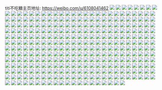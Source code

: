 titi不吃糖主页地址: https://weibo.com/u/6108041462 
![](https://wx4.sinaimg.cn/mw2000/006FmIBMgy1h95qlqvuf1j32c0340kjl.jpg) 
![](https://wx4.sinaimg.cn/mw2000/006FmIBMgy1h95qlsr54uj32c0340qv5.jpg) 
![](https://wx4.sinaimg.cn/mw2000/006FmIBMgy1h927qvfxq5j32c02c01ky.jpg) 
![](https://wx4.sinaimg.cn/mw2000/006FmIBMgy1h927qx9vjnj325z2vzb2a.jpg) 
![](https://wx4.sinaimg.cn/mw2000/006FmIBMgy1h927qzlh7zj32c02sx1l0.jpg) 
![](https://wx4.sinaimg.cn/mw2000/006FmIBMgy1h927r1i9q9j317s1mcb29.jpg) 
![](https://wx4.sinaimg.cn/mw2000/006FmIBMgy1h927sdqcy9j31551ivk97.jpg) 
![](https://wx4.sinaimg.cn/mw2000/006FmIBMgy1h927r391i1j31h41c2b29.jpg) 
![](https://wx4.sinaimg.cn/mw2000/006FmIBMgy1h927r4gwvkj327w2yjb2a.jpg) 
![](https://wx4.sinaimg.cn/mw2000/006FmIBMgy1h927r5glx6j329t29tu0x.jpg) 
![](https://wx4.sinaimg.cn/mw2000/006FmIBMgy1h8st8u91ylj312d1f547k.jpg) 
![](https://wx4.sinaimg.cn/mw2000/006FmIBMgy1h87zch5oy3j32bz2bztsn.jpg) 
![](https://wx4.sinaimg.cn/mw2000/006FmIBMgy1h87zchttlcj32902904qp.jpg) 
![](https://wx4.sinaimg.cn/mw2000/006FmIBMgy1h87zciwv0qj31sc2dskjm.jpg) 
![](https://wx4.sinaimg.cn/mw2000/006FmIBMgy1h87zcghg8dj31sc2dskjl.jpg) 
![](https://wx4.sinaimg.cn/mw2000/006FmIBMgy1h87zcjuyulj31sc2dse81.jpg) 
![](https://wx4.sinaimg.cn/mw2000/006FmIBMgy1h7wulv705yj31z52yq7wh.jpg) 
![](https://wx4.sinaimg.cn/mw2000/006FmIBMgy1h78ea6u9v2j30u0141qhc.jpg) 
![](https://wx4.sinaimg.cn/mw2000/006FmIBMgy1h78ea7w9qjj30u0140tnr.jpg) 
![](https://wx4.sinaimg.cn/mw2000/006FmIBMgy1h78ea64dh9j30u0141ah0.jpg) 
![](https://wx4.sinaimg.cn/mw2000/006FmIBMgy1h78ea8fcgmj30u0140wkf.jpg) 
![](https://wx4.sinaimg.cn/mw2000/006FmIBMgy1h78ea8v17mj30u013zah1.jpg) 
![](https://wx4.sinaimg.cn/mw2000/006FmIBMgy1h77gfo7k7qj31c720baov.jpg) 
![](https://wx4.sinaimg.cn/mw2000/006FmIBMgy1h77gfxxs84j316a1rf491.jpg) 
![](https://wx4.sinaimg.cn/mw2000/006FmIBMgy1h77gfwetltj31rv2ntb29.jpg) 
![](https://wx4.sinaimg.cn/mw2000/006FmIBMgy1h77gfsiofwj31qy2mfx40.jpg) 
![](https://wx4.sinaimg.cn/mw2000/006FmIBMgy1h77gfh467mj31ub2rhwgx.jpg) 
![](https://wx4.sinaimg.cn/mw2000/006FmIBMgy1h768jfchikj30u0141teg.jpg) 
![](https://wx4.sinaimg.cn/mw2000/006FmIBMgy1h768jdddjnj30u0141k33.jpg) 
![](https://wx4.sinaimg.cn/mw2000/006FmIBMgy1h768jcs2erj30u01407as.jpg) 
![](https://wx4.sinaimg.cn/mw2000/006FmIBMgy1h768je2jooj30u01b7ako.jpg) 
![](https://wx4.sinaimg.cn/mw2000/006FmIBMgy1h768jerezfj30u01a7qd2.jpg) 
![](https://wx4.sinaimg.cn/mw2000/006FmIBMgy1h768jg79vbj30u0140qc7.jpg) 
![](https://wx4.sinaimg.cn/mw2000/006FmIBMly1h6vu9b41fzj30u014143k.jpg) 
![](https://wx4.sinaimg.cn/mw2000/006FmIBMly1h6vu9ahm8fj30u0142ag2.jpg) 
![](https://wx4.sinaimg.cn/mw2000/006FmIBMly1h6vu97obnjj30u0140tea.jpg) 
![](https://wx4.sinaimg.cn/mw2000/006FmIBMly1h6vu96vxprj30u0140dmd.jpg) 
![](https://wx4.sinaimg.cn/mw2000/006FmIBMly1h6vu9bwuolj30u0140q62.jpg) 
![](https://wx4.sinaimg.cn/mw2000/006FmIBMly1h6vu98b0d7j30u0140jsr.jpg) 
![](https://wx4.sinaimg.cn/mw2000/006FmIBMly1h6vu98q32fj30u016142v.jpg) 
![](https://wx4.sinaimg.cn/mw2000/006FmIBMly1h6vu994rf2j30u0161wew.jpg) 
![](https://wx4.sinaimg.cn/mw2000/006FmIBMly1h6vu99r76xj30u01407d5.jpg) 
![](https://wx4.sinaimg.cn/mw2000/006FmIBMgy1h6utoyyu8rj32c0340e81.jpg) 
![](https://wx4.sinaimg.cn/mw2000/006FmIBMgy1h6utp0y4mcj32612w1b2b.jpg) 
![](https://wx4.sinaimg.cn/mw2000/006FmIBMgy1h6map7hwa6j32c03401ky.jpg) 
![](https://wx4.sinaimg.cn/mw2000/006FmIBMgy1h6maovzq4tj324d2tte82.jpg) 
![](https://wx4.sinaimg.cn/mw2000/006FmIBMgy1h6mapxnzowj32c03407wi.jpg) 
![](https://wx4.sinaimg.cn/mw2000/006FmIBMgy1h6maqgbq3hj329x318e83.jpg) 
![](https://wx4.sinaimg.cn/mw2000/006FmIBMgy1h6maqso1wuj32c0340hdv.jpg) 
![](https://wx4.sinaimg.cn/mw2000/006FmIBMgy1h6mapfayulj32aa2wr7v6.jpg) 
![](https://wx4.sinaimg.cn/mw2000/006FmIBMgy1h69ulaygtwj30u0141129.jpg) 
![](https://wx4.sinaimg.cn/mw2000/006FmIBMgy1h69ulejtlwj30u0140n7j.jpg) 
![](https://wx4.sinaimg.cn/mw2000/006FmIBMgy1h60ra7pvxqj32c0340npe.jpg) 
![](https://wx4.sinaimg.cn/mw2000/006FmIBMgy1h5d5drortcj32c0340azq.jpg) 
![](https://wx4.sinaimg.cn/mw2000/006FmIBMgy1h5d5dqnb7zj32c03404qp.jpg) 
![](https://wx4.sinaimg.cn/mw2000/006FmIBMgy1h5d5dtjklvj32c03407wj.jpg) 
![](https://wx4.sinaimg.cn/mw2000/006FmIBMgy1h5d5dw19zbj32dc35sx6q.jpg) 
![](https://wx4.sinaimg.cn/mw2000/006FmIBMgy1h5d5dyif23j330w35sx6r.jpg) 
![](https://wx4.sinaimg.cn/mw2000/006FmIBMgy1h35u83zjnxj31xa2ke4qp.jpg) 
![](https://wx4.sinaimg.cn/mw2000/006FmIBMgy1h33ip9zwz3j31ie20j1ic.jpg) 
![](https://wx4.sinaimg.cn/mw2000/006FmIBMgy1h33iq0cpz8j32bz2bzkjl.jpg) 
![](https://wx4.sinaimg.cn/mw2000/006FmIBMgy1h18gnbgneoj32362ykx6p.jpg) 
![](https://wx4.sinaimg.cn/mw2000/006FmIBMgy1h18gnd9ksmj32c0359u0z.jpg) 
![](https://wx4.sinaimg.cn/mw2000/006FmIBMgy1h18gnh5u7ij32c0340npf.jpg) 
![](https://wx4.sinaimg.cn/mw2000/006FmIBMgy1h18gn2zrwkj32c0340qv6.jpg) 
![](https://wx4.sinaimg.cn/mw2000/006FmIBMgy1h18gnig9t2j32c0340x6q.jpg) 
![](https://wx4.sinaimg.cn/mw2000/006FmIBMgy1h18gnzmojwj32bh340qv6.jpg) 
![](https://wx4.sinaimg.cn/mw2000/006FmIBMgy1h18gnvl7faj32c035eb2b.jpg) 
![](https://wx4.sinaimg.cn/mw2000/006FmIBMgy1h18go3870ij32c034ehdu.jpg) 
![](https://wx4.sinaimg.cn/mw2000/006FmIBMgy1gyfxi1qg81j32c0340kjm.jpg) 
![](https://wx4.sinaimg.cn/mw2000/006FmIBMgy1gyfxi3tx28j32c0340kjm.jpg) 
![](https://wx4.sinaimg.cn/mw2000/006FmIBMgy1gyfxi5pnpmj32c0340kjm.jpg) 
![](https://wx4.sinaimg.cn/mw2000/006FmIBMgy1gyfxhzihc3j32c0340hdt.jpg) 
![](https://wx4.sinaimg.cn/mw2000/006FmIBMgy1gyfxi6swxaj32c0340hdt.jpg) 
![](https://wx4.sinaimg.cn/mw2000/006FmIBMgy1gyfxi8iphsj32c0340hdt.jpg) 
![](https://wx4.sinaimg.cn/mw2000/006FmIBMgy1gxsa7ehkpkj31sc2dsb2b.jpg) 
![](https://wx4.sinaimg.cn/mw2000/006FmIBMgy1gxsa7gp76xj32c0340hdu.jpg) 
![](https://wx4.sinaimg.cn/mw2000/006FmIBMgy1gxos7zhl3yj31rl2ne1ky.jpg) 
![](https://wx4.sinaimg.cn/mw2000/006FmIBMgy1gxos7cjhpcj31gp272npd.jpg) 
![](https://wx4.sinaimg.cn/mw2000/006FmIBMgy1gxos7ojopij32c03401kz.jpg) 
![](https://wx4.sinaimg.cn/mw2000/006FmIBMgy1gxos7gu00uj32c0340e81.jpg) 
![](https://wx4.sinaimg.cn/mw2000/006FmIBMgy1gxos7rxnmaj32c0340u0x.jpg) 
![](https://wx4.sinaimg.cn/mw2000/006FmIBMgy1gxos86u0bjj32c03407wi.jpg) 
![](https://wx4.sinaimg.cn/mw2000/006FmIBMgy1gxos7ez1wnj31zp2zjx6p.jpg) 
![](https://wx4.sinaimg.cn/mw2000/006FmIBMgy1gxos7wjd26j31iz2ahe81.jpg) 
![](https://wx4.sinaimg.cn/mw2000/006FmIBMgy1gxos858dvuj31x0296hdt.jpg) 
![](https://wx4.sinaimg.cn/mw2000/006FmIBMgy1gxos8fhl5oj31s72obkjm.jpg) 
![](https://wx4.sinaimg.cn/mw2000/006FmIBMgy1gxbco4urs7j32c0340u0z.jpg) 
![](https://wx4.sinaimg.cn/mw2000/006FmIBMgy1gxbco5lf2mj30u01sxgpw.jpg) 
![](https://wx4.sinaimg.cn/mw2000/006FmIBMgy1gxbcpjj88tj32c0340npe.jpg) 
![](https://wx4.sinaimg.cn/mw2000/006FmIBMgy1gxbcntjdm9j32c0340qv5.jpg) 
![](https://wx4.sinaimg.cn/mw2000/006FmIBMgy1gxbcnhv0ojj31sc1sckjl.jpg) 
![](https://wx4.sinaimg.cn/mw2000/006FmIBMgy1gxbcnrm7k9j32c0340qv5.jpg) 
![](https://wx4.sinaimg.cn/mw2000/006FmIBMgy1gxbco0gby0j32c03407wk.jpg) 
![](https://wx4.sinaimg.cn/mw2000/006FmIBMgy1gxbcphg085j33402c0x6q.jpg) 
![](https://wx4.sinaimg.cn/mw2000/006FmIBMgy1gxbcpl98rpj32c03404qq.jpg) 
![](https://wx4.sinaimg.cn/mw2000/006FmIBMgy1gwx5920ylfj32c033zu0y.jpg) 
![](https://wx4.sinaimg.cn/mw2000/006FmIBMgy1gwx59boatcj32c03407wi.jpg) 
![](https://wx4.sinaimg.cn/mw2000/006FmIBMgy1gwx5c0iei1j32c0340b2b.jpg) 
![](https://wx4.sinaimg.cn/mw2000/006FmIBMgy1gwx594djrgj32c03404qq.jpg) 
![](https://wx4.sinaimg.cn/mw2000/006FmIBMgy1gwx5974ne7j32c0340npe.jpg) 
![](https://wx4.sinaimg.cn/mw2000/006FmIBMgy1gwx5bboh8mj31zg2nahdu.jpg) 
![](https://wx4.sinaimg.cn/mw2000/006FmIBMgy1gwx5996wwsj32c0340hdt.jpg) 
![](https://wx4.sinaimg.cn/mw2000/006FmIBMgy1gwx5b65vsjj31sc1sckjl.jpg) 
![](https://wx4.sinaimg.cn/mw2000/006FmIBMgy1gwx5b4fwolj32c03404qq.jpg) 
![](https://wx4.sinaimg.cn/mw2000/006FmIBMgy1gw0tzy6bgaj323u35skjl.jpg) 
![](https://wx4.sinaimg.cn/mw2000/006FmIBMgy1gw0u00siwfj323u35shdt.jpg) 
![](https://wx4.sinaimg.cn/mw2000/006FmIBMgy1gw0tzum6xjj31ph29z1kx.jpg) 
![](https://wx4.sinaimg.cn/mw2000/006FmIBMgy1gw0u072nhtj31rq2cz4o0.jpg) 
![](https://wx4.sinaimg.cn/mw2000/006FmIBMgy1gw0u03bh49j32t323u7wh.jpg) 
![](https://wx4.sinaimg.cn/mw2000/006FmIBMgy1gw0u05o55lj322p2rl4qp.jpg) 
![](https://wx4.sinaimg.cn/mw2000/006FmIBMgy1gw0u01f3omj315215246n.jpg) 
![](https://wx4.sinaimg.cn/mw2000/006FmIBMgy1gw0u09175bj323u35se81.jpg) 
![](https://wx4.sinaimg.cn/mw2000/006FmIBMgy1gw0u0b1ewmj323u35se81.jpg) 
![](https://wx4.sinaimg.cn/mw2000/006FmIBMgy1gw00svezt6j323u35rhdu.jpg) 
![](https://wx4.sinaimg.cn/mw2000/006FmIBMgy1gw00spnntnj323035sb2a.jpg) 
![](https://wx4.sinaimg.cn/mw2000/006FmIBMgy1gw00szqua6j323a35shdu.jpg) 
![](https://wx4.sinaimg.cn/mw2000/006FmIBMgy1gw00t5ro4qj323135shdu.jpg) 
![](https://wx4.sinaimg.cn/mw2000/006FmIBMgy1gw00tb867lj322t35shdu.jpg) 
![](https://wx4.sinaimg.cn/mw2000/006FmIBMgy1gw00td6lm3j323u35skjl.jpg) 
![](https://wx4.sinaimg.cn/mw2000/006FmIBMgy1gup4dteaatj62c0340kjl02.jpg) 
![](https://wx4.sinaimg.cn/mw2000/006FmIBMgy1gup4dwbmddj62c0340hdt02.jpg) 
![](https://wx4.sinaimg.cn/mw2000/006FmIBMgy1gup4dyd3bnj62c0340npe02.jpg) 
![](https://wx4.sinaimg.cn/mw2000/006FmIBMgy1gup4drwaamj61s625ue8102.jpg) 
![](https://wx4.sinaimg.cn/mw2000/006FmIBMgy1gup4ec8cmaj62as31c7wj02.jpg) 
![](https://wx4.sinaimg.cn/mw2000/006FmIBMgy1gup4eeft61j62c03401ky02.jpg) 
![](https://wx4.sinaimg.cn/mw2000/006FmIBMgy1gup4e22dhmj62c03401ky02.jpg) 
![](https://wx4.sinaimg.cn/mw2000/006FmIBMgy1gup4dyximzj60n00uq0zb02.jpg) 
![](https://wx4.sinaimg.cn/mw2000/006FmIBMgy1gup4e3hg19j62c0340ha502.jpg) 
![](https://wx4.sinaimg.cn/mw2000/006FmIBMgy1gup4e5y7e4j62c032ie8202.jpg) 
![](https://wx4.sinaimg.cn/mw2000/006FmIBMgy1gup4e9mmu7j62c03404qq02.jpg) 
![](https://wx4.sinaimg.cn/mw2000/006FmIBMgy1gup4egucsjj62c0340b2a02.jpg) 
![](https://wx4.sinaimg.cn/mw2000/006FmIBMgy1gup4ej4ntdj62c0340e8202.jpg) 
![](https://wx4.sinaimg.cn/mw2000/006FmIBMgy1grip48jgqgj31x7200b2a.jpg) 
![](https://wx4.sinaimg.cn/mw2000/006FmIBMgy1grip4c42zzj31xl2r7x6s.jpg) 
![](https://wx4.sinaimg.cn/mw2000/006FmIBMgy1grip4dkqfcj30ww0x8wzt.jpg) 
![](https://wx4.sinaimg.cn/mw2000/006FmIBMgy1grip4kuscfj32c02xee86.jpg) 
![](https://wx4.sinaimg.cn/mw2000/006FmIBMgy1grip4npsddj32c021wn1x.jpg) 
![](https://wx4.sinaimg.cn/mw2000/006FmIBMgy1grip4m6riyj316r1im7g0.jpg) 
![](https://wx4.sinaimg.cn/mw2000/006FmIBMgy1grip4ycke7j316n1iy4qq.jpg) 
![](https://wx4.sinaimg.cn/mw2000/006FmIBMgy1grip4uqrb6j316o1kxqv6.jpg) 
![](https://wx4.sinaimg.cn/mw2000/006FmIBMgy1grip514x9kj316o1kxb2a.jpg) 
![](https://wx4.sinaimg.cn/mw2000/006FmIBMgy1gr1sua7dypj32c0340qvc.jpg) 
![](https://wx4.sinaimg.cn/mw2000/006FmIBMgy1gr1sue7hyuj32c0340quf.jpg) 
![](https://wx4.sinaimg.cn/mw2000/006FmIBMgy1gr1sud57m5j32c03404qw.jpg) 
![](https://wx4.sinaimg.cn/mw2000/006FmIBMgy1gr1suqezutj31fk1x4u0x.jpg) 
![](https://wx4.sinaimg.cn/mw2000/006FmIBMgy1gr1su72nbij33402c0e85.jpg) 
![](https://wx4.sinaimg.cn/mw2000/006FmIBMgy1gr1sug3za8j33402c07wh.jpg) 
![](https://wx4.sinaimg.cn/mw2000/006FmIBMgy1gr1sunad2xj333z2c0npp.jpg) 
![](https://wx4.sinaimg.cn/mw2000/006FmIBMgy1gr1suwalg9j32c0340he1.jpg) 
![](https://wx4.sinaimg.cn/mw2000/006FmIBMgy1gr1suyjf79j32ds1scu0x.jpg) 
![](https://wx4.sinaimg.cn/mw2000/006FmIBMgy1gr1suzljxoj31mc17rts2.jpg) 
![](https://wx4.sinaimg.cn/mw2000/006FmIBMgy1gr1sv0hdmij30zg0ge1e0.jpg) 
![](https://wx4.sinaimg.cn/mw2000/006FmIBMgy1gr1sv375v1j32c0340b2a.jpg) 
![](https://wx4.sinaimg.cn/mw2000/006FmIBMgy1gr1svarwa4j33402c07wu.jpg) 
![](https://wx4.sinaimg.cn/mw2000/006FmIBMgy1gqmcajjqklj32562uu1l0.jpg) 
![](https://wx4.sinaimg.cn/mw2000/006FmIBMgy1gqmcb1lncuj32dc35s4qv.jpg) 
![](https://wx4.sinaimg.cn/mw2000/006FmIBMgy1gqmcamhn2tj31tx2qvu0z.jpg) 
![](https://wx4.sinaimg.cn/mw2000/006FmIBMgy1gqmcb9okutj3292292b2c.jpg) 
![](https://wx4.sinaimg.cn/mw2000/006FmIBMgy1gqmcb6hny9j31w92j0kjl.jpg) 
![](https://wx4.sinaimg.cn/mw2000/006FmIBMgy1gqmcb4iv8pj329x29x1kz.jpg) 
![](https://wx4.sinaimg.cn/mw2000/006FmIBMgy1gqmcaqj7b9j31zw1zwu0z.jpg) 
![](https://wx4.sinaimg.cn/mw2000/006FmIBMgy1gqmcaxk6vuj32dc35s1l1.jpg) 
![](https://wx4.sinaimg.cn/mw2000/006FmIBMgy1gqmcau6fmuj323u2t4e85.jpg) 
![](https://wx4.sinaimg.cn/mw2000/006FmIBMgy1gq43583catj325d25db29.jpg) 
![](https://wx4.sinaimg.cn/mw2000/006FmIBMgy1gq435gwo2pj32dc2dbqv5.jpg) 
![](https://wx4.sinaimg.cn/mw2000/006FmIBMgy1gq43595moxj3291290hdt.jpg) 
![](https://wx4.sinaimg.cn/mw2000/006FmIBMgy1gq435bogd0j31kx1kx7qu.jpg) 
![](https://wx4.sinaimg.cn/mw2000/006FmIBMgy1gq435e4824j32dc2dc000.jpg) 
![](https://wx4.sinaimg.cn/mw2000/006FmIBMgy1gq435apjfsj32dc2dbe82.jpg) 
![](https://wx4.sinaimg.cn/mw2000/006FmIBMgy1gq435fl41qj32dc2dbx6p.jpg) 
![](https://wx4.sinaimg.cn/mw2000/006FmIBMgy1gq435jgy0aj32qt2qt1l1.jpg) 
![](https://wx4.sinaimg.cn/mw2000/006FmIBMgy1gq435lqcfnj32dc2dc4qs.jpg) 
![](https://wx4.sinaimg.cn/mw2000/006FmIBMgy1gpsk9ugfo8j310s18m1g5.jpg) 
![](https://wx4.sinaimg.cn/mw2000/006FmIBMgy1gpsk97qr1kj30tv0ux12i.jpg) 
![](https://wx4.sinaimg.cn/mw2000/006FmIBMgy1gpsk99zp5vj32dc35s4qt.jpg) 
![](https://wx4.sinaimg.cn/mw2000/006FmIBMgy1gpsk9f35rzj32dc35snpk.jpg) 
![](https://wx4.sinaimg.cn/mw2000/006FmIBMgy1gpsk9h848sj32dc35shdu.jpg) 
![](https://wx4.sinaimg.cn/mw2000/006FmIBMgy1gpsk9kko5ij30u01hckjl.jpg) 
![](https://wx4.sinaimg.cn/mw2000/006FmIBMgy1gpsk9n3bhej32dc35sx6r.jpg) 
![](https://wx4.sinaimg.cn/mw2000/006FmIBMgy1gpska3krycj32dc35skjm.jpg) 
![](https://wx4.sinaimg.cn/mw2000/006FmIBMgy1gpsk9seahpj32dc35su11.jpg) 
![](https://wx4.sinaimg.cn/mw2000/006FmIBMgy1gpc2hztltgj31mg2vwu0x.jpg) 
![](https://wx4.sinaimg.cn/mw2000/006FmIBMgy1gpc2h1sqiwj32dc35s1l2.jpg) 
![](https://wx4.sinaimg.cn/mw2000/006FmIBMgy1gpc2h62gh9j32dc2dbu0y.jpg) 
![](https://wx4.sinaimg.cn/mw2000/006FmIBMgy1gpc2h8swgkj31ry35sx6p.jpg) 
![](https://wx4.sinaimg.cn/mw2000/006FmIBMgy1gpc2gtac15j32dc35snpg.jpg) 
![](https://wx4.sinaimg.cn/mw2000/006FmIBMgy1gpc2i8jvpkj322c2r3e82.jpg) 
![](https://wx4.sinaimg.cn/mw2000/006FmIBMgy1gpc2igz8pvj31im2p3kjl.jpg) 
![](https://wx4.sinaimg.cn/mw2000/006FmIBMgy1gpc2jamuzuj32dc35sx6r.jpg) 
![](https://wx4.sinaimg.cn/mw2000/006FmIBMgy1gpc2jh3jhaj31ba2c0quk.jpg) 
![](https://wx4.sinaimg.cn/mw2000/006FmIBMly1goytbos3jrj32dc35s1l2.jpg) 
![](https://wx4.sinaimg.cn/mw2000/006FmIBMly1goytbtalrgj33s03rzhdv.jpg) 
![](https://wx4.sinaimg.cn/mw2000/006FmIBMly1goytbq4nfrj32dc35shdx.jpg) 
![](https://wx4.sinaimg.cn/mw2000/006FmIBMly1goytbuspntj33rl3rmx6s.jpg) 
![](https://wx4.sinaimg.cn/mw2000/006FmIBMly1goytbr8rkkj32c0340npe.jpg) 
![](https://wx4.sinaimg.cn/mw2000/006FmIBMly1goytbx3zcuj33m73m6x6r.jpg) 
![](https://wx4.sinaimg.cn/mw2000/006FmIBMly1goytbvo307j326u26skjl.jpg) 
![](https://wx4.sinaimg.cn/mw2000/006FmIBMly1goytbz13j2j32dc35s1ky.jpg) 
![](https://wx4.sinaimg.cn/mw2000/006FmIBMly1goytbs4i79j326i26hqv5.jpg) 
![](https://wx4.sinaimg.cn/mw2000/006FmIBMly1goplkjrumoj32dc35sx6q.jpg) 
![](https://wx4.sinaimg.cn/mw2000/006FmIBMly1goplkl705rj335s2dcx6p.jpg) 
![](https://wx4.sinaimg.cn/mw2000/006FmIBMly1goplkp7z7oj32dc2dbu0y.jpg) 
![](https://wx4.sinaimg.cn/mw2000/006FmIBMly1goplkr3czkj335s2dchdv.jpg) 
![](https://wx4.sinaimg.cn/mw2000/006FmIBMly1goplknn8kxj3276276qv7.jpg) 
![](https://wx4.sinaimg.cn/mw2000/006FmIBMly1goplkx23pjj335s2dce83.jpg) 
![](https://wx4.sinaimg.cn/mw2000/006FmIBMly1goplksdex8j335s2dc1ky.jpg) 
![](https://wx4.sinaimg.cn/mw2000/006FmIBMly1goplkzf3lxj32d32d3u0x.jpg) 
![](https://wx4.sinaimg.cn/mw2000/006FmIBMly1goplkunplpj32d32d41ky.jpg) 
![](https://wx4.sinaimg.cn/mw2000/006FmIBMly1gojhutly03j335s35sx70.jpg) 
![](https://wx4.sinaimg.cn/mw2000/006FmIBMly1gojhuzkmx1j335s35snpn.jpg) 
![](https://wx4.sinaimg.cn/mw2000/006FmIBMly1gojhv4pse0j32dc2dcx6v.jpg) 
![](https://wx4.sinaimg.cn/mw2000/006FmIBMly1gojhv8e0tpj32dc2dce86.jpg) 
![](https://wx4.sinaimg.cn/mw2000/006FmIBMly1goimufyfnuj32c02c0e81.jpg) 
![](https://wx4.sinaimg.cn/mw2000/006FmIBMly1goimuhdy71j32c02c0b2a.jpg) 
![](https://wx4.sinaimg.cn/mw2000/006FmIBMly1goimuq9v09j33402c0npe.jpg) 
![](https://wx4.sinaimg.cn/mw2000/006FmIBMly1goimukljudj32o03k0qv7.jpg) 
![](https://wx4.sinaimg.cn/mw2000/006FmIBMly1goimuwffx6j32dc35se82.jpg) 
![](https://wx4.sinaimg.cn/mw2000/006FmIBMly1goimuoa1uuj335s35s4qu.jpg) 
![](https://wx4.sinaimg.cn/mw2000/006FmIBMly1goimurd9jbj31oc1ocu0x.jpg) 
![](https://wx4.sinaimg.cn/mw2000/006FmIBMly1goimux5jldj30xc18gao7.jpg) 
![](https://wx4.sinaimg.cn/mw2000/006FmIBMly1goimusyf0vj323u23u7wj.jpg) 
![](https://wx4.sinaimg.cn/mw2000/006FmIBMly1go0pv08dphj323e1tnx6q.jpg) 
![](https://wx4.sinaimg.cn/mw2000/006FmIBMly1gnviohcml0j31jo1kn1kx.jpg) 
![](https://wx4.sinaimg.cn/mw2000/006FmIBMly1gnviogr728j30uc19ie40.jpg) 
![](https://wx4.sinaimg.cn/mw2000/006FmIBMly1gns0llpsznj31hc0onwop.jpg) 
![](https://wx4.sinaimg.cn/mw2000/006FmIBMly1gns0llfj0gj30tn0tnh6k.jpg) 
![](https://wx4.sinaimg.cn/mw2000/006FmIBMly1gns0lwhsvjj32dc35s1kz.jpg) 
![](https://wx4.sinaimg.cn/mw2000/006FmIBMly1gnps5ujh9fj30tm13h16y.jpg) 
![](https://wx4.sinaimg.cn/mw2000/006FmIBMly1gnkuoitxoxj335s2dc7wj.jpg) 
![](https://wx4.sinaimg.cn/mw2000/006FmIBMly1gnkuojvyolj322t1dwnm7.jpg) 
![](https://wx4.sinaimg.cn/mw2000/006FmIBMly1gnkuol0mkij310w0oln9c.jpg) 
![](https://wx4.sinaimg.cn/mw2000/006FmIBMly1gnkuobss61j32zj29b7wj.jpg) 
![](https://wx4.sinaimg.cn/mw2000/006FmIBMly1gnkuoh58bhj32u01k4hdv.jpg) 
![](https://wx4.sinaimg.cn/mw2000/006FmIBMly1gnkuodnve2j335s2dcb2a.jpg) 
![](https://wx4.sinaimg.cn/mw2000/006FmIBMly1gnkuom4kdyj30on1hcts5.jpg) 
![](https://wx4.sinaimg.cn/mw2000/006FmIBMly1gnkuony019j31hc0onayo.jpg) 
![](https://wx4.sinaimg.cn/mw2000/006FmIBMly1gnkuokko1uj30qo0k00v6.jpg) 
![](https://wx4.sinaimg.cn/mw2000/006FmIBMly1gncgmdnohlj32dc35s7wn.jpg) 
![](https://wx4.sinaimg.cn/mw2000/006FmIBMly1gn85s2yt62j30zr1uj4qp.jpg) 
![](https://wx4.sinaimg.cn/mw2000/006FmIBMly1gmrqfemlcfj30u00u0416.jpg) 
![](https://wx4.sinaimg.cn/mw2000/006FmIBMly1gmrqff534wj314v0u0whx.jpg) 
![](https://wx4.sinaimg.cn/mw2000/006FmIBMly1gmrqfh4851j30u0140n2i.jpg) 
![](https://wx4.sinaimg.cn/mw2000/006FmIBMly1gmpwb4ll1vj30u00u079e.jpg) 
![](https://wx4.sinaimg.cn/mw2000/006FmIBMly1gmpwb7wn67j30u0140wq1.jpg) 
![](https://wx4.sinaimg.cn/mw2000/006FmIBMly1gmpwb56t9wj30u00u078j.jpg) 
![](https://wx4.sinaimg.cn/mw2000/006FmIBMly1gmpwb6b5ytj30u00u00vm.jpg) 
![](https://wx4.sinaimg.cn/mw2000/006FmIBMly1gmpwb6txj5j30u0140jup.jpg) 
![](https://wx4.sinaimg.cn/mw2000/006FmIBMly1gmpwb5vaqwj30u00u043n.jpg) 
![](https://wx4.sinaimg.cn/mw2000/006FmIBMly1gmpwbd5x2oj31960u045z.jpg) 
![](https://wx4.sinaimg.cn/mw2000/006FmIBMly1gmpwbdtpw5j31400u0wmp.jpg) 
![](https://wx4.sinaimg.cn/mw2000/006FmIBMly1gmpwbel1bgj31400u0n5j.jpg) 
![](https://wx4.sinaimg.cn/mw2000/006FmIBMly1gm3lya5paej30u0140wmd.jpg) 
![](https://wx4.sinaimg.cn/mw2000/006FmIBMly1gm0gvzf5yyj30u00u0jvt.jpg) 
![](https://wx4.sinaimg.cn/mw2000/006FmIBMly1gm0gw0a6z0j30u10u0n23.jpg) 
![](https://wx4.sinaimg.cn/mw2000/006FmIBMly1gm0gw0ps2pj30u00u00xi.jpg) 
![](https://wx4.sinaimg.cn/mw2000/006FmIBMly1gm0gw1hx12j30u01hcn07.jpg) 
![](https://wx4.sinaimg.cn/mw2000/006FmIBMly1gm0gw1y023j30u01hbq5r.jpg) 
![](https://wx4.sinaimg.cn/mw2000/006FmIBMly1gm0gw2i4z9j30u01hbgot.jpg) 
![](https://wx4.sinaimg.cn/mw2000/006FmIBMly1gm0gw37nswj31400u0gq7.jpg) 
![](https://wx4.sinaimg.cn/mw2000/006FmIBMly1gm0gw3nyafj30u0134jub.jpg) 
![](https://wx4.sinaimg.cn/mw2000/006FmIBMly1gm0gw4fucpj30u0140te7.jpg) 
![](https://wx4.sinaimg.cn/mw2000/006FmIBMly1gm0gw50zfej30u00u079t.jpg) 
![](https://wx4.sinaimg.cn/mw2000/006FmIBMly1gm0gw69lvjj30u00u0tf6.jpg) 
![](https://wx4.sinaimg.cn/mw2000/006FmIBMly1gm0gw7zfdoj30u0140jwk.jpg) 
![](https://wx4.sinaimg.cn/mw2000/006FmIBMly1gm0gw8khfmj31400u0tgb.jpg) 
![](https://wx4.sinaimg.cn/mw2000/006FmIBMly1gm0gw9buonj30u0140grz.jpg) 
![](https://wx4.sinaimg.cn/mw2000/006FmIBMly1gm0gwae3i4j31400u0afc.jpg) 
![](https://wx4.sinaimg.cn/mw2000/006FmIBMly1glmaahxphmj30on1hcq65.jpg) 
![](https://wx4.sinaimg.cn/mw2000/006FmIBMly1glmaafx45yj30u01400wo.jpg) 
![](https://wx4.sinaimg.cn/mw2000/006FmIBMly1glmaagf3cbj31170u0wjb.jpg) 
![](https://wx4.sinaimg.cn/mw2000/006FmIBMly1glmaah167sj30u00u0jur.jpg) 
![](https://wx4.sinaimg.cn/mw2000/006FmIBMly1gliujpkhnfj31400u0n34.jpg) 
![](https://wx4.sinaimg.cn/mw2000/006FmIBMly1gliujuqpobj31400u0q6t.jpg) 
![](https://wx4.sinaimg.cn/mw2000/006FmIBMly1gliujpzmw1j31400u0grl.jpg) 
![](https://wx4.sinaimg.cn/mw2000/006FmIBMly1gliujt1uq7j31400u0dlv.jpg) 
![](https://wx4.sinaimg.cn/mw2000/006FmIBMly1gliujs41h7j31400u078b.jpg) 
![](https://wx4.sinaimg.cn/mw2000/006FmIBMly1gliuju8kguj31400u00yz.jpg) 
![](https://wx4.sinaimg.cn/mw2000/006FmIBMly1gliupzek80j31400u0tey.jpg) 
![](https://wx4.sinaimg.cn/mw2000/006FmIBMly1gliujxldlqj31400u0794.jpg) 
![](https://wx4.sinaimg.cn/mw2000/006FmIBMly1gliuqqfsnnj31400u00z1.jpg) 
![](https://wx4.sinaimg.cn/mw2000/006FmIBMly1gl8kf1qiyhj31400u0797.jpg) 
![](https://wx4.sinaimg.cn/mw2000/006FmIBMly1gl8kd0lzqtj30u014078a.jpg) 
![](https://wx4.sinaimg.cn/mw2000/006FmIBMly1gl8kd1zn0nj318q0p5q5i.jpg) 
![](https://wx4.sinaimg.cn/mw2000/006FmIBMly1gl0cd54c0fj30u0140td1.jpg) 
![](https://wx4.sinaimg.cn/mw2000/006FmIBMly1gl0cd88fzjj30u0140n0v.jpg) 
![](https://wx4.sinaimg.cn/mw2000/006FmIBMly1gl0cd6ubkfj30u0140jxf.jpg) 
![](https://wx4.sinaimg.cn/mw2000/006FmIBMly1gl0cd9puqgj30u00u0wjj.jpg) 
![](https://wx4.sinaimg.cn/mw2000/006FmIBMly1gl0cd8v0g7j30u014077w.jpg) 
![](https://wx4.sinaimg.cn/mw2000/006FmIBMly1gl0cd7m6v9j30u10u0gq0.jpg) 
![](https://wx4.sinaimg.cn/mw2000/006FmIBMly1gl0cd76setj30u20u0jvs.jpg) 
![](https://wx4.sinaimg.cn/mw2000/006FmIBMly1gl0cda9m08j30u01hcqa3.jpg) 
![](https://wx4.sinaimg.cn/mw2000/006FmIBMly1gl0cd5vp89j30u0140wjp.jpg) 
![](https://wx4.sinaimg.cn/mw2000/006FmIBMly1gkwpniqu7bj30u014078x.jpg) 
![](https://wx4.sinaimg.cn/mw2000/006FmIBMly1gkwppftafvj30on1hcq72.jpg) 
![](https://wx4.sinaimg.cn/mw2000/006FmIBMly1gkwpnj8p0oj30on1hctcd.jpg) 
![](https://wx4.sinaimg.cn/mw2000/006FmIBMly1gkwpnhlgczj30u0140795.jpg) 
![](https://wx4.sinaimg.cn/mw2000/006FmIBMly1gkwpndyk8qj30u0140ju2.jpg) 
![](https://wx4.sinaimg.cn/mw2000/006FmIBMly1gkwpnfilkaj31400u0jwi.jpg) 
![](https://wx4.sinaimg.cn/mw2000/006FmIBMly1gkwpnkbc4kj30u014041v.jpg) 
![](https://wx4.sinaimg.cn/mw2000/006FmIBMly1gkwpnee6zqj30u0140dlw.jpg) 
![](https://wx4.sinaimg.cn/mw2000/006FmIBMly1gkwpogv5zaj31400u0tdk.jpg) 
![](https://wx4.sinaimg.cn/mw2000/006FmIBMly1gkno0pu51yj30u002dt8y.jpg) 
![](https://wx4.sinaimg.cn/mw2000/006FmIBMly1gkno0qfdlyj30z30u0td4.jpg) 
![](https://wx4.sinaimg.cn/mw2000/006FmIBMly1gkno0r246uj31bs0u07jh.jpg) 
![](https://wx4.sinaimg.cn/mw2000/006FmIBMly1gkno0rnm2nj31400u0n6h.jpg) 
![](https://wx4.sinaimg.cn/mw2000/006FmIBMly1gkno0srn8oj318z0u0aeq.jpg) 
![](https://wx4.sinaimg.cn/mw2000/006FmIBMly1gkno0sanwnj30u0140wlg.jpg) 
![](https://wx4.sinaimg.cn/mw2000/006FmIBMly1gkno0tao2qj31400u0dkg.jpg) 
![](https://wx4.sinaimg.cn/mw2000/006FmIBMly1gkno0trx8xj30u00voacn.jpg) 
![](https://wx4.sinaimg.cn/mw2000/006FmIBMly1gkno0v5w58j31400u0afj.jpg) 
![](https://wx4.sinaimg.cn/mw2000/006FmIBMly1gkepcr4s1uj30u014042x.jpg) 
![](https://wx4.sinaimg.cn/mw2000/006FmIBMly1gkepcpd01fj30u0140455.jpg) 
![](https://wx4.sinaimg.cn/mw2000/006FmIBMly1gkepcptl1ij30u0140wns.jpg) 
![](https://wx4.sinaimg.cn/mw2000/006FmIBMly1gka34ig1ahj30u00u0gsb.jpg) 
![](https://wx4.sinaimg.cn/mw2000/006FmIBMly1gka34jdzkpj30u0140agp.jpg) 
![](https://wx4.sinaimg.cn/mw2000/006FmIBMly1gka34j0zjtj30u00u0q85.jpg) 
![](https://wx4.sinaimg.cn/mw2000/006FmIBMly1gka34jz0huj30tz140449.jpg) 
![](https://wx4.sinaimg.cn/mw2000/006FmIBMly1gka34kznrij31400u0n71.jpg) 
![](https://wx4.sinaimg.cn/mw2000/006FmIBMly1gka34kddfdj30u00u0jvz.jpg) 
![](https://wx4.sinaimg.cn/mw2000/006FmIBMly1gka34linrqj30u0190gq5.jpg) 
![](https://wx4.sinaimg.cn/mw2000/006FmIBMly1gka34mnuy6j30u0140q7u.jpg) 
![](https://wx4.sinaimg.cn/mw2000/006FmIBMly1gka34n3p6bj30u0190q68.jpg) 
![](https://wx4.sinaimg.cn/mw2000/006FmIBMly1gk0bn5uh8xj30u00xpn31.jpg) 
![](https://wx4.sinaimg.cn/mw2000/006FmIBMly1gk0bn5dfc6j30u02i04ch.jpg) 
![](https://wx4.sinaimg.cn/mw2000/006FmIBMly1gk0bn4q66mj30u02i0h06.jpg) 
![](https://wx4.sinaimg.cn/mw2000/006FmIBMly1gk0bn3ybp9j30u00u079y.jpg) 
![](https://wx4.sinaimg.cn/mw2000/006FmIBMly1gjq2vz0fdwj30yh0u0afq.jpg) 
